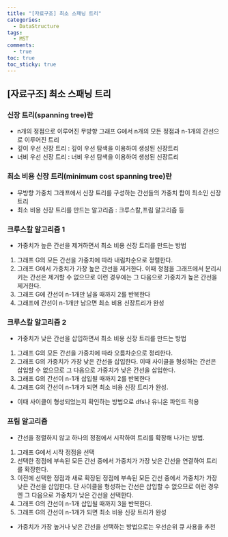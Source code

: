 ```yaml
---
title: "[자료구조] 최소 스패닝 트리"
categories:
  - DataStructure
tags:
  - MST
comments:
  - true
toc: true
toc_sticky: true
---
```


## [자료구조] 최소 스패닝 트리

### 신장 트리(spanning tree)란
* n개의 정점으로 이루어진 무방향 그래프 G에서 n개의 모든 정점과 n-1개의 간선으로 이루어진 트리
* 깊이 우선 신장 트리 : 깊이 우선 탐색을 이용하여 생성된 신장트리
* 너비 우선 신장 트리 : 너비 우선 탐색을 이용하여 생성된 신장트리

### 최소 비용 신장 트리(minimum cost spanning tree)란
* 무방향 가중치 그래프에서 신장 트리를 구성하는 간선들의 가중치 합이 최소인 신장 트리
* 최소 비용 신장 트리를 만드는 알고리즘 : 크루스칼,프림 알고리즘 등

### 크루스칼 알고리즘 1
* 가중치가 높은 간선을 제거하면서 최소 비용 신장 트리를 만드는 방법
1. 그래프 G의 모든 간선을 가중치에 따라 내림차순으로 정렬한다.
2. 그래프 G에서 가중치가 가장 높은 간선을 제거한다. 이때 정점을 그래프에서 분리시키는 간선은 제거할 수 없으므로 이런 경우에는 그 다음으로 가중치가 높은 간선을 제거한다.
3. 그래프 G에 간선이 n-1개만 남을 때까지 2를 반복한다
4. 그래프에 간선이 n-1개만 남으면 최소 비용 신장트리가 완성

### 크루스칼 알고리즘 2
* 가중치가 낮은 간선을 삽입하면서 최소 비용 신장 트리를 만드는 방법
1. 그래프 G의 모든 간선을 가중치에 따라 오름차순으로 정리한다.
2. 그래프 G의 가중치가 가장 낮은 간선을 삽입한다. 이때 사이클을 형성하는 간선은 삽입할 수 없으므로 그 다음으로 가중치가 낮은 간선을 삽입한다.
3. 그래프 G의 간선이 n-1개 삽입될 때까지 2를 반복한다
4. 그래프 G의 간선이 n-1개가 되면 최소 비용 신장 트리가 완성.

* 이때 사이클이 형성되었는지 확인하는 방법으로 dfs나 유니온 파인드 적용

### 프림 알고리즘
* 간선을 정렬하지 않고 하나의 정점에서 시작하여 트리를 확장해 나가는 방법.
1. 그래프 G에서 시작 정점을 선택
2. 선택한 정점에 부속된 모든 간선 중에서 가중치가 가장 낮은 간선을 연결하여 트리를 확장한다.
3. 이전에 선택한 정점과 새로 확장된 정점에 부속된 모든 간선 중에서 가중치가 가장 낮은 간선을 삽입한다. 단 사이클을 형성하는 간선은 삽입할 수 없으므로 이런 경우엔 그 다음으로 가중치가 낮은 간선을 선택한다.
4. 그래프 G의 간선이 n-1개 삽입될 때까지 3을 반복한다.
5. 그래프 G의 간선이 n-1개가 되면 최소 비용 신장 트리가 완성

* 가중치가 가장 높거나 낮은 간선을 선택하는 방법으로는 우선순위 큐 사용을 추천